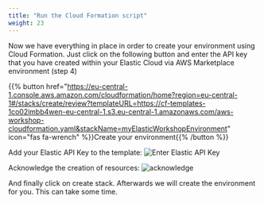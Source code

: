 ```yaml
---
title: "Run the Cloud Formation script"
weight: 23
---
```


Now we have everything in place in order to create your environment using Cloud Formation. 
Just click on the following button and enter the API key that you have created within your Elastic Cloud via AWS Marketplace environment (step 4)

{{% button href="https://eu-central-1.console.aws.amazon.com/cloudformation/home?region=eu-central-1#/stacks/create/review?templateURL=https://cf-templates-1co02imbb4wen-eu-central-1.s3.eu-central-1.amazonaws.com/aws-workshop-cloudformation.yaml&stackName=myElasticWorkshopEnvironment" icon="fas fa-wrench" %}}Create your environment{{% /button %}}

Add your Elastic API Key to the template:
![Enter Elastic API Key](/images/CloudFormation-Stack.png)

Acknowledge the creation of resources:
![acknowledge](/images/acknowledge.png)

And finally click on create stack. Afterwards we will create the environment for you. This can take some time.


